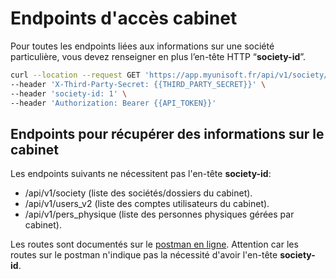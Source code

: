 # Endpoints d'accès cabinet

Pour toutes les endpoints liées aux informations sur une société particulière, vous devez renseigner en plus l’en-tête HTTP “**society-id**”.

```bash
curl --location --request GET 'https://app.myunisoft.fr/api/v1/society/exercice' \
--header 'X-Third-Party-Secret: {{THIRD_PARTY_SECRET}}' \
--header 'society-id: 1' \
--header 'Authorization: Bearer {{API_TOKEN}}'
```

## Endpoints pour récupérer des informations sur le cabinet

Les endpoints suivants ne nécessitent pas l'en-tête **society-id**:

- /api/v1/society (liste des sociétés/dossiers du cabinet).
- /api/v1/users_v2 (liste des comptes utilisateurs du cabinet).
- /api/v1/pers_physique (liste des personnes physiques gérées par cabinet).

Les routes sont documentés sur le [postman en ligne](https://docs.api.myunisoft.fr/#intro). Attention car les routes sur le postman n'indique pas la nécessité d'avoir l'en-tête **society-id**.
